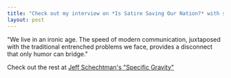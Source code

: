 ```yaml
---
title: "Check out my interview on *Is Satire Saving Our Nation?* with syndicated radio host Jeff Schechtman"
layout: post
---
```

"We live in an ironic age. The speed of modern communication, juxtaposed with the traditional entrenched problems we face, provides a disconnect that only humor can bridge."

Check out the rest at [Jeff Schechtman's "Specific Gravity"](http://specific-gravity.blogspot.com/2014/12/only-satire-can-save-us-now.html)
